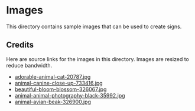 # Images

This directory contains sample images that can be used to create signs.

## Credits

Here are source links for the images in this directory. 
Images are resized to reduce bandwidth.

- [adorable-animal-cat-20787.jpg](https://www.pexels.com/photo/cat-whiskers-kitty-tabby-20787/)
- [animal-canine-close-up-733416.jpg](https://www.pexels.com/photo/close-up-photography-of-adult-black-and-white-short-coat-dog-733416/)
- [beautiful-bloom-blossom-326067.jpg](https://www.pexels.com/photo/close-up-of-butterfly-pollinating-flower-326067/)
- [animal-animal-photography-black-35992.jpg](https://www.pexels.com/photo/gorilla-animal-35992/)
- [animal-avian-beak-326900.jpg](https://www.pexels.com/photo/close-up-of-peacock-326900/)
